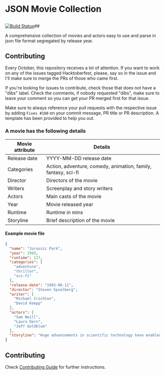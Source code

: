 # JSON Movie Collection
##
[![Build Status](https://travis-ci.org/jsonmc/jsonmc.svg?branch=master)](https://travis-ci.org/jsonmc/jsonmc)##

A comprehensive collection of movies and actors easy to use and parse in json file format segregated by release year.

## Contributing

Every October, this repository receives a lot of attention. If you want to work on any of the issues tagged Hacktoberfest, please, say so in the issue and I'll make sure to merge the PRs of those who came first.

If you're looking for issues to contribute, check those that does not have a "dibs" label. Check the comments, if nobody requested "dibs", make sure to leave your comment so you can get your PR merged first for that issue.

Make sure to always reference your pull requests with the respective issue by adding `Fixes #100` on your commit message, PR title or PR description. A template has been provided to help you out.

### A movie has the following details


Movie attribute | Details
----------------|--------------
Release date | YYYY-MM-DD release date
Categories | Action, adventure, comedy, animation, family, fantasy, sci-fi
Director | Directors of the movie
Writers | Screenplay and story writers
Actors | Main casts of the movie
Year | Movie released year
Runtime | Runtime in mins
Storyline | Brief description of the movie


#### Example movie file

```json
{
  "name": "Jurassic Park",
  "year": 1993,
  "runtime": 127,
  "categories": [
    "adventure",
    "thriller",
    "sci-fi"
  ],
  "release-date": "1993-06-11",
  "director": "Steven Spielberg",
  "writer": [
    "Michael Crichton",
    "David Koepp"
  ],
  "actors": [
    "Sam Neill",
    "Laura Dern",
    "Jeff Goldblum"
  ],
  "storyline": "Huge advancements in scientific technology have enabled a mogul ... critical security systems are shut down and it now becomes a race for survival with dinosaurs roaming freely over the island."
}
```
## Contributing

Check [Contributing Guide](contributing.markdown) for further instructions.
